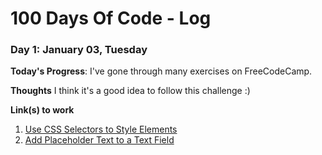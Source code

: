 # 100 Days Of Code - Log

### Day 1: January 03, Tuesday

**Today's Progress**: I've gone through many exercises on FreeCodeCamp.

**Thoughts** I think it's a good idea to follow this challenge :)

**Link(s) to work**
1. [Use CSS Selectors to Style Elements](https://www.freecodecamp.com/challenges/use-css-selectors-to-style-elements)
2. [Add Placeholder Text to a Text Field](https://www.freecodecamp.com/challenges/add-placeholder-text-to-a-text-field)
